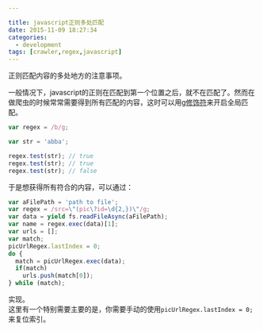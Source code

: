 ```yaml
---

title: javascript正则多处匹配
date: 2015-11-09 18:27:34
categories: 
  - development
tags: [crawler,regex,javascript]
---
```


正则匹配内容的多处地方的注意事项。

<!-- more -->

一般情况下，javascript的正则在匹配到第一个位置之后，就不在匹配了。然而在做爬虫的时候常常需要得到所有匹配的内容，这时可以用[g修饰符](http://javascript.ruanyifeng.com/stdlib/regexp.html#toc16)来开启全局匹配。  

```js
var regex = /b/g;

var str = 'abba';

regex.test(str); // true
regex.test(str); // true
regex.test(str); // false
```
于是想获得所有符合的内容，可以通过：

```js
var aFilePath = 'path to file';
var regex = /src=\"(pic\?id=\d{2,})\"/g;
var data = yield fs.readFileAsync(aFilePath);
var name = regex.exec(data)[1];
var urls = [];
var match;
picUrlRegex.lastIndex = 0;
do {
  match = picUrlRegex.exec(data);
  if(match)
    urls.push(match[0]);
} while (match);
```

实现。  
这里有一个特别需要主要的是，你需要手动的使用`picUrlRegex.lastIndex = 0;`来复位索引。

